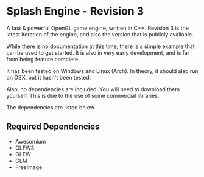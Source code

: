 Splash Engine - Revision 3
=============

A fast &amp; powerful OpenGL game engine, written in C++.
Revision 3 is the latest iteration of the engine, and also the version that is publicly avaliable.

While there is no documentation at this time, there is a simple example that can be used to get started.
It is also in very early development, and is far from being feature complete.

It has been tested on Windows and Linux (Arch). In theory, it should also run on OSX, but it hasn't been tested.

Also, no dependencies are included. You will need to download them yourself.
This is due to the use of some commercial libraries.

The dependencies are listed below.

Required Dependencies
--------------------

- Awesomium
- GLFW3
- GLEW
- GLM
- FreeImage
